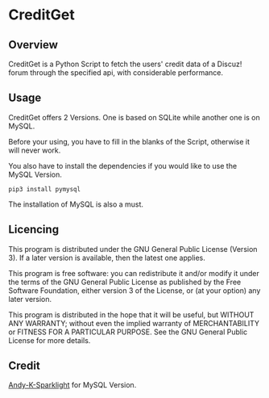 # CreditGet

## Overview

CreditGet is a Python Script to fetch the users' credit data of a Discuz! forum through the specified api, with considerable performance.

## Usage

CreditGet offers 2 Versions. One is based on SQLite while another one is on MySQL.

Before your using, you have to fill in the blanks of the Script, otherwise it will never work.

You also have to install the dependencies if you would like to use the MySQL Version.

```Shell
pip3 install pymysql
```

The installation of MySQL is also a must.

## Licencing

This program is distributed under the GNU General Public License (Version 3). If a later version is available, then the latest one applies.

This program is free software: you can redistribute it and/or modify it under the terms of the GNU General Public License as published by the Free Software Foundation, either version 3 of the License, or (at your option) any later version.

This program is distributed in the hope that it will be useful, but WITHOUT ANY WARRANTY; without even the implied warranty of MERCHANTABILITY or FITNESS FOR A PARTICULAR PURPOSE. See the GNU General Public License for more details.

## Credit

[Andy-K-Sparklight](https://github.com/Andy-K-Sparklight) for MySQL Version.
